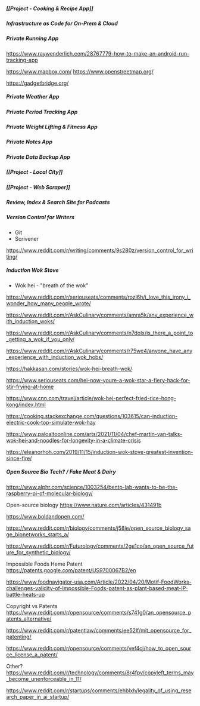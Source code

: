 ##### [[Project - Cooking & Recipe App]]

##### Infrastructure as Code for On-Prem & Cloud

##### Private Running App

https://www.raywenderlich.com/28767779-how-to-make-an-android-run-tracking-app

https://www.mapbox.com/
https://www.openstreetmap.org/

https://gadgetbridge.org/

##### Private Weather App

##### Private Period Tracking App

##### Private Weight Lifting & Fitness App

##### Private Notes App

##### Private Data Backup App

##### [[Project - Local City]]

##### [[Project - Web Scraper]]

##### Review, Index & Search Site for Podcasts

##### Version Control for Writers
* Git
* Scrivener

https://www.reddit.com/r/writing/comments/9s280z/version_control_for_writing/

##### Induction Wok Stove

* Wok hei - "breath of the wok" 

https://www.reddit.com/r/seriouseats/comments/rozl6h/i_love_this_irony_i_wonder_how_many_people_wrote/

https://www.reddit.com/r/AskCulinary/comments/amra5k/any_experience_with_induction_woks/

https://www.reddit.com/r/AskCulinary/comments/n7dolx/is_there_a_point_to_getting_a_wok_if_you_only/

https://www.reddit.com/r/AskCulinary/comments/r75we4/anyone_have_any_experience_with_induction_wok_hobs/

https://hakkasan.com/stories/wok-hei-breath-wok/

https://www.seriouseats.com/hei-now-youre-a-wok-star-a-fiery-hack-for-stir-frying-at-home

https://www.cnn.com/travel/article/wok-hei-perfect-fried-rice-hong-kong/index.html

https://cooking.stackexchange.com/questions/103615/can-induction-electric-cook-top-simulate-wok-hay

https://www.paloaltoonline.com/arts/2021/11/04/chef-martin-yan-talks-wok-hei-and-noodles-for-longevity-in-a-climate-crisis

https://eleanorhoh.com/2019/11/15/induction-wok-stove-greatest-invention-since-fire/

##### Open Source Bio Tech? / Fake Meat & Dairy

https://www.alphr.com/science/1003254/bento-lab-wants-to-be-the-raspberry-pi-of-molecular-biology/

Open-source biology
https://www.nature.com/articles/431491b

https://www.boldandopen.com/

https://www.reddit.com/r/biology/comments/j58je/open_source_biology_sage_bionetworks_starts_a/

https://www.reddit.com/r/Futurology/comments/2ge1co/an_open_source_future_for_synthetic_biology/

Impossible Foods Heme Patent
https://patents.google.com/patent/US9700067B2/en

https://www.foodnavigator-usa.com/Article/2022/04/20/Motif-FoodWorks-challenges-validity-of-Impossible-Foods-patent-as-plant-based-meat-IP-battle-heats-up


Copyright vs Patents
https://www.reddit.com/r/opensource/comments/s741g0/an_opensource_patents_alternative/

https://www.reddit.com/r/patentlaw/comments/ee52lf/mit_opensource_for_patenting/

https://www.reddit.com/r/opensource/comments/vef4cj/how_to_open_source_license_a_patent/



Other?
https://www.reddit.com/r/technology/comments/8r4fpv/copyleft_terms_may_become_unenforceable_in_11/

https://www.reddit.com/r/startups/comments/ehblxh/legality_of_using_research_paper_in_ai_startup/